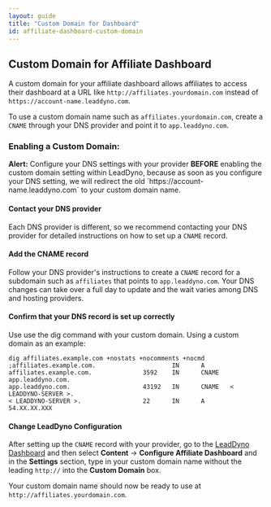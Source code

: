 ```yaml
---
layout: guide
title: "Custom Domain for Dashboard"
id: affiliate-dashboard-custom-domain
---
```


## Custom Domain for Affiliate Dashboard

A custom domain for your affiliate dashboard allows affiliates to access their dashboard at a URL like
`http://affiliates.yourdomain.com` instead of `https://account-name.leaddyno.com`.

To use a custom domain name such as `affiliates.yourdomain.com`, create a `CNAME` through your DNS provider and point
it to `app.leaddyno.com`.


### Enabling a Custom Domain:

<div class="alert alert-info">
<strong>Alert:</strong> Configure your DNS settings with your provider <strong>BEFORE</strong> enabling the custom
 domain setting within LeadDyno, because as soon as you configure your DNS setting, we will redirect the old
 `https://account-name.leaddyno.com` to your custom domain name.
</div>


#### Contact your DNS provider
Each DNS provider is different, so we recommend contacting your DNS provider for detailed instructions on how to set up a
`CNAME` record.

#### Add the CNAME record
Follow your DNS provider's instructions to create a `CNAME` record for a subdomain such as `affiliates` that points
to `app.leaddyno.com`.  Your DNS changes can take over a full day to update and the wait varies among DNS and hosting
providers.

#### Confirm that your DNS record is set up correctly
Use use the dig command with your custom domain. Using a custom domain as an example:

```
dig affiliates.example.com +nostats +nocomments +nocmd
;affiliates.example.com.                     IN      A
affiliates.example.com.              3592    IN      CNAME   app.leaddyno.com.
app.leaddyno.com.                    43192   IN      CNAME   < LEADDYNO-SERVER >.
< LEADDYNO-SERVER >.                 22      IN      A       54.XX.XX.XXX
```

#### Change LeadDyno Configuration
After setting up the `CNAME` record with your provider, go to the [LeadDyno Dashboard](https://app.leaddyno.com)
 and then select **Content** -> **Configure Affiliate Dashboard** and in the **Settings** section,
 type in your custom domain name without the leading `http://` into the **Custom Domain** box.

 Your custom domain name should now be ready to use at `http://affiliates.yourdomain.com`.
